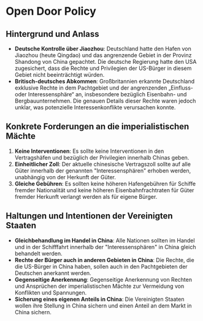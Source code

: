 # Open Door Policy

## Hintergrund und Anlass

- **Deutsche Kontrolle über Jiaozhou**: Deutschland hatte den Hafen von Jiaozhou (heute Qingdao) und das angrenzende Gebiet in der Provinz Shandong von China gepachtet. Die deutsche Regierung hatte den USA zugesichert, dass die Rechte und Privilegien der US-Bürger in diesem Gebiet nicht beeinträchtigt würden.
- **Britisch-deutsches Abkommen**: Großbritannien erkannte Deutschland exklusive Rechte in dem Pachtgebiet und der angrenzenden „Einfluss- oder Interessensphäre“ an, insbesondere bezüglich Eisenbahn- und Bergbauunternehmen. Die genauen Details dieser Rechte waren jedoch unklar, was potenzielle Interessenkonflikte verursachen konnte.

## Konkrete Forderungen an die imperialistischen Mächte

1. **Keine Interventionen**: Es sollte keine Interventionen in den Vertragshäfen und bezüglich der Privilegien innerhalb Chinas geben.
2. **Einheitlicher Zoll**: Der aktuelle chinesische Vertragszoll sollte auf alle Güter innerhalb der genannten "Interessensphären" erhoben werden, unabhängig von der Herkunft der Güter.
3. **Gleiche Gebühren**: Es sollten keine höheren Hafengebühren für Schiffe fremder Nationalität und keine höheren Eisenbahnfrachtraten für Güter fremder Herkunft verlangt werden als für eigene Bürger.

## Haltungen und Intentionen der Vereinigten Staaten

- **Gleichbehandlung im Handel in China**: Alle Nationen sollten im Handel und in der Schifffahrt innerhalb der "Interessensphären" in China gleich behandelt werden.
- **Rechte der Bürger auch in anderen Gebieten in China**: Die Rechte, die die US-Bürger in China haben, sollen auch in den Pachtgebieten der Deutschen anerkannt werden.
- **Gegenseitige Anerkennung**: Gegenseitige Anerkennung von Rechten und Ansprüchen der imperialistischen Mächte zur Vermeidung von Konflikten und Spannungen.
- **Sicherung eines eigenen Anteils in China**: Die Vereinigten Staaten wollen ihre Stellung in China sichern und einen Anteil an dem Markt in China sichern.
